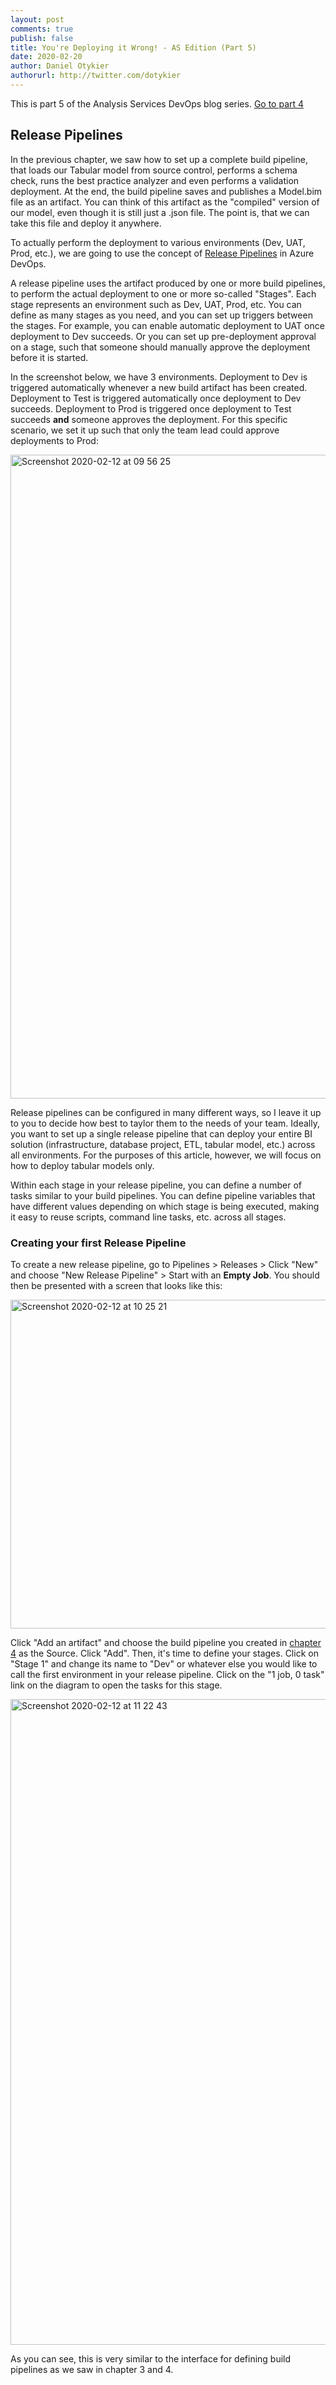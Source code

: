 ```yaml
---
layout: post
comments: true
publish: false
title: You're Deploying it Wrong! - AS Edition (Part 5)
date: 2020-02-20
author: Daniel Otykier
authorurl: http://twitter.com/dotykier
---
```


This is part 5 of the Analysis Services DevOps blog series. [Go to part 4](https://tabulareditor.github.io/2019/10/17/DevOps4.html)

## Release Pipelines

In the previous chapter, we saw how to set up a complete build pipeline, that loads our Tabular model from source control, performs a schema check, runs the best practice analyzer and even performs a validation deployment. At the end, the build pipeline saves and publishes a Model.bim file as an artifact. You can think of this artifact as the "compiled" version of our model, even though it is still just a .json file. The point is, that we can take this file and deploy it anywhere.

To actually perform the deployment to various environments (Dev, UAT, Prod, etc.), we are going to use the concept of [Release Pipelines](https://docs.microsoft.com/en-us/azure/devops/pipelines/release/?view=azure-devops) in Azure DevOps.

A release pipeline uses the artifact produced by one or more build pipelines, to perform the actual deployment to one or more so-called "Stages". Each stage represents an environment such as Dev, UAT, Prod, etc. You can define as many stages as you need, and you can set up triggers between the stages. For example, you can enable automatic deployment to UAT once deployment to Dev succeeds. Or you can set up pre-deployment approval on a stage, such that someone should manually approve the deployment before it is started.

In the screenshot below, we have 3 environments. Deployment to Dev is triggered automatically whenever a new build artifact has been created. Deployment to Test is triggered automatically once deployment to Dev succeeds. Deployment to Prod is triggered once deployment to Test succeeds **and** someone approves the deployment. For this specific scenario, we set it up such that only the team lead could approve deployments to Prod:

<img width="1030" alt="Screenshot 2020-02-12 at 09 56 25" src="https://user-images.githubusercontent.com/8976200/74318676-fda63380-4d7d-11ea-84ef-d67cd84c19ad.png">

Release pipelines can be configured in many different ways, so I leave it up to you to decide how best to taylor them to the needs of your team. Ideally, you want to set up a single release pipeline that can deploy your entire BI solution (infrastructure, database project, ETL, tabular model, etc.) across all environments. For the purposes of this article, however, we will focus on how to deploy tabular models only.

Within each stage in your release pipeline, you can define a number of tasks similar to your build pipelines. You can define pipeline variables that have different values depending on which stage is being executed, making it easy to reuse scripts, command line tasks, etc. across all stages.

### Creating your first Release Pipeline

To create a new release pipeline, go to Pipelines > Releases > Click "New" and choose "New Release Pipeline" > Start with an **Empty Job**. You should then be presented with a screen that looks like this:

<img width="526" alt="Screenshot 2020-02-12 at 10 25 21" src="https://user-images.githubusercontent.com/8976200/74321082-fe40c900-4d81-11ea-81f5-9a1de5e6c760.png">

Click "Add an artifact" and choose the build pipeline you created in [chapter 4](https://tabulareditor.github.io/2019/10/17/DevOps4.html) as the Source. Click "Add". Then, it's time to define your stages. Click on "Stage 1" and change its name to "Dev" or whatever else you would like to call the first environment in your release pipeline. Click on the "1 job, 0 task" link on the diagram to open the tasks for this stage.

<img width="1033" alt="Screenshot 2020-02-12 at 11 22 43" src="https://user-images.githubusercontent.com/8976200/74326042-06046b80-4d8a-11ea-91ce-731ea27f0c2f.png">

As you can see, this is very similar to the interface for defining build pipelines as we saw in chapter 3 and 4.
